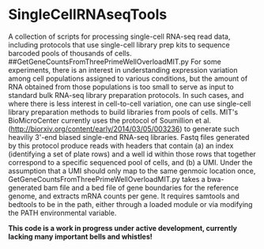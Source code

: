 # SingleCellRNAseqTools
A collection of scripts for processing single-cell RNA-seq read data, including protocols that use single-cell library prep kits to sequence barcoded pools of thousands of cells.
##GetGeneCountsFromThreePrimeWellOverloadMIT.py
For some experiments, there is an interest in understanding expression variation among cell populations assigned to various conditions, but the amount of RNA obtained from those populations is too small to serve as input to standard bulk RNA-seq library preparation protocols. In such cases, and where there is less interest in cell-to-cell variation, one can use single-cell library preparation methods to build libraries from pools of cells. MIT's BioMicroCenter currently uses the protocol of Soumillion et al. (http://biorxiv.org/content/early/2014/03/05/003236) to generate such heaviliy 3'-end biased single-end RNA-seq libraries. Fastq files generated by this protocol produce reads with headers that contain (a) an index (identifying a set of plate rows) and a well id within those rows that together correspond to a specific sequenced pool of cells, and (b) a UMI. Under the assumption that a UMI should only map to the same genmoic location once, GetGeneCountsFromThreePrimeWellOverloadMIT.py takes a bwa-generated bam file and a bed file of gene boundaries for the reference genome, and extracts mRNA counts per gene. It requires samtools and bedtools to be in the path, either through a loaded module or via modifying the PATH environmental variable.

**This code is a work in progress under active development, currently lacking many important bells and whistles!**
